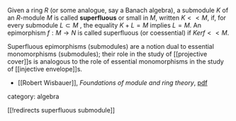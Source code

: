 Given a ring $R$ (or some analogue, say a Banach algebra), 
a submodule $K$ of an $R$-module $M$ is called
__superfluous__ or small in $M$, written $K \lt\lt M$, 
if, for every submodule $L\subset M$ , the equality $K + L = M$ implies $L = M$.
An epimorphism $f : M\to N$ is called superfluous (or coessential) if $Ker f \lt\lt M$.

Superfluous epimorphisms (submodules) are a notion dual to essential monomorphisms
(submodules); their role in the study of [[projective cover]]s is analogous to
the role of essential monomorphisms in the study of [[injective envelope]]s. 

* [[Robert Wisbauer]], _Foundations of module and ring theory_, [pdf](http://www.math.uni-duesseldorf.de/~wisbauer/book.pdf)

category: algebra

[[!redirects superfluous submodule]]
